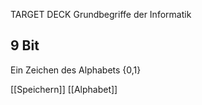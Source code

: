 TARGET DECK
Grundbegriffe der Informatik

9 Bit
---
Ein Zeichen des Alphabets {0,1}
<!--ID: 1707064675063-->

[[Speichern]]
[[Alphabet]]